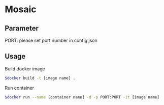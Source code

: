 # Mosaic

## Parameter

PORT: please set port number in config.json

## Usage

Build docker image
```bash
$docker build -t [image name] .
```

Run container
```bash
$docker run --name [container name] -d -p PORT:PORT -it [image name]
```

